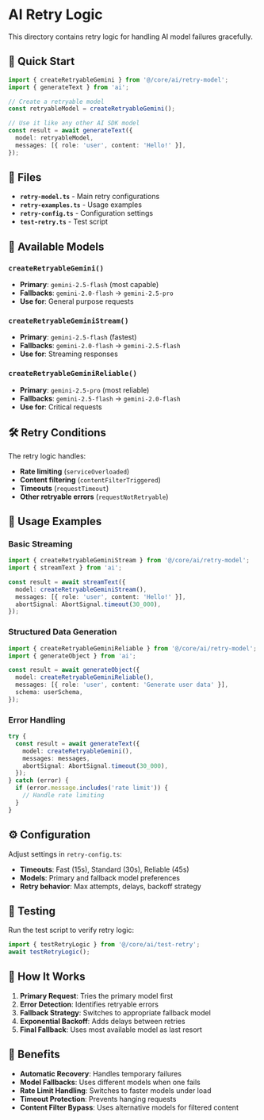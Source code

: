 # AI Retry Logic

This directory contains retry logic for handling AI model failures gracefully.

## 🚀 **Quick Start**

```typescript
import { createRetryableGemini } from '@/core/ai/retry-model';
import { generateText } from 'ai';

// Create a retryable model
const retryableModel = createRetryableGemini();

// Use it like any other AI SDK model
const result = await generateText({
  model: retryableModel,
  messages: [{ role: 'user', content: 'Hello!' }],
});
```

## 📁 **Files**

- **`retry-model.ts`** - Main retry configurations
- **`retry-examples.ts`** - Usage examples
- **`retry-config.ts`** - Configuration settings
- **`test-retry.ts`** - Test script

## 🔧 **Available Models**

### `createRetryableGemini()`
- **Primary**: `gemini-2.5-flash` (most capable)
- **Fallbacks**: `gemini-2.0-flash` → `gemini-2.5-pro`
- **Use for**: General purpose requests

### `createRetryableGeminiStream()`
- **Primary**: `gemini-2.5-flash` (fastest)
- **Fallbacks**: `gemini-2.0-flash` → `gemini-2.5-flash`
- **Use for**: Streaming responses

### `createRetryableGeminiReliable()`
- **Primary**: `gemini-2.5-pro` (most reliable)
- **Fallbacks**: `gemini-2.5-flash` → `gemini-2.0-flash`
- **Use for**: Critical requests

## 🛠️ **Retry Conditions**

The retry logic handles:
- **Rate limiting** (`serviceOverloaded`)
- **Content filtering** (`contentFilterTriggered`)
- **Timeouts** (`requestTimeout`)
- **Other retryable errors** (`requestNotRetryable`)

## 📝 **Usage Examples**

### Basic Streaming
```typescript
import { createRetryableGeminiStream } from '@/core/ai/retry-model';
import { streamText } from 'ai';

const result = await streamText({
  model: createRetryableGeminiStream(),
  messages: [{ role: 'user', content: 'Hello!' }],
  abortSignal: AbortSignal.timeout(30_000),
});
```

### Structured Data Generation
```typescript
import { createRetryableGeminiReliable } from '@/core/ai/retry-model';
import { generateObject } from 'ai';

const result = await generateObject({
  model: createRetryableGeminiReliable(),
  messages: [{ role: 'user', content: 'Generate user data' }],
  schema: userSchema,
});
```

### Error Handling
```typescript
try {
  const result = await generateText({
    model: createRetryableGemini(),
    messages: messages,
    abortSignal: AbortSignal.timeout(30_000),
  });
} catch (error) {
  if (error.message.includes('rate limit')) {
    // Handle rate limiting
  }
}
```

## ⚙️ **Configuration**

Adjust settings in `retry-config.ts`:
- **Timeouts**: Fast (15s), Standard (30s), Reliable (45s)
- **Models**: Primary and fallback model preferences
- **Retry behavior**: Max attempts, delays, backoff strategy

## 🧪 **Testing**

Run the test script to verify retry logic:
```typescript
import { testRetryLogic } from '@/core/ai/test-retry';
await testRetryLogic();
```

## 🔄 **How It Works**

1. **Primary Request**: Tries the primary model first
2. **Error Detection**: Identifies retryable errors
3. **Fallback Strategy**: Switches to appropriate fallback model
4. **Exponential Backoff**: Adds delays between retries
5. **Final Fallback**: Uses most available model as last resort

## 🎯 **Benefits**

- **Automatic Recovery**: Handles temporary failures
- **Model Fallbacks**: Uses different models when one fails
- **Rate Limit Handling**: Switches to faster models under load
- **Timeout Protection**: Prevents hanging requests
- **Content Filter Bypass**: Uses alternative models for filtered content

